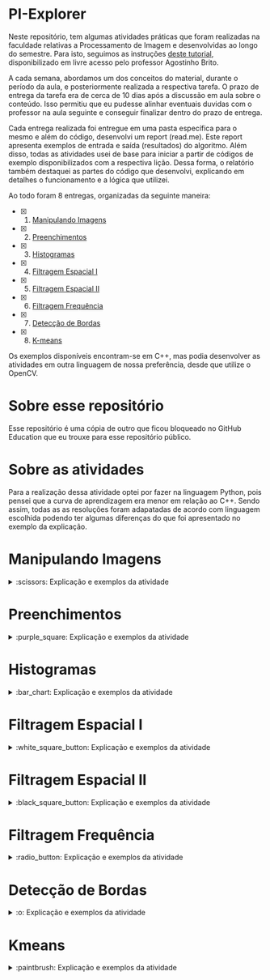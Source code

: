 # PI-Explorer

Neste repositório, tem algumas atividades práticas que foram realizadas na faculdade relativas a Processamento de Imagem e desenvolvidas ao longo do semestre. Para isto, seguimos as instruções [deste tutorial](https://agostinhobritojr.github.io/tutorial/pdi/), disponibilizado em livre acesso pelo professor Agostinho Brito.

A cada semana, abordamos um dos conceitos do material, durante o período da aula, e posteriormente realizada a respectiva tarefa. O prazo de entrega da tarefa era de cerca de 10 dias após a discussão em aula sobre o conteúdo. Isso permitiu que eu pudesse alinhar eventuais duvidas com o professor na aula seguinte e conseguir finalizar dentro do prazo de entrega.

Cada entrega realizada foi entregue em uma pasta específica para o mesmo e além do código, desenvolvi um report (read.me). Este report apresenta exemplos de entrada e saída (resultados) do algoritmo. Além disso, todas as atividades usei de base para iniciar a partir de códigos de exemplo disponibilizados com a respectiva lição. Dessa forma, o relatório também destaquei as partes do código que desenvolvi, explicando em detalhes o funcionamento e a lógica que utilizei.

Ao todo foram 8 entregas, organizadas da seguinte maneira:

- [x] 1. [Manipulando Imagens](#manipulando-imagens)
- [x] 2. [Preenchimentos](#preenchimentos)
- [x] 3. [Histogramas](#histogramas)
- [x] 4. [Filtragem Espacial I](#filtragem-espacial-i)
- [x] 5. [Filtragem Espacial II](#filtragem-espacial-ii)
- [x] 6. [Filtragem Frequência](#filtragem-frequência)
- [x] 7. [Detecção de Bordas](#detecção-de-bordas)
- [x] 8. [K-means](#kmeans)

Os exemplos disponíveis encontram-se em C++, mas podia desenvolver as atividades em outra linguagem de nossa preferência, desde que utilize o OpenCV. 

# Sobre esse repositório
Esse repositório é uma cópia de outro que ficou bloqueado no GitHub Education que eu trouxe para esse repositório público. 

# Sobre as atividades
Para a realização dessa atividade optei por fazer na linguagem Python, pois pensei que a curva de aprendizagem era menor em relação ao C++. Sendo assim, todas as as resoluções foram adapatadas de acordo com linguagem escolhida podendo ter algumas diferenças do que foi apresentado no exemplo da explicação.

Manipulando Imagens
=================

<details>
  <summary>:scissors: Explicação e exemplos da atividade</summary><br />  
  
  Nessa atividade, há três exercícios: <b>pixels</b>, <b>regions</b> e <b>changeregions</b>
  
  1. No [Exemplo Pixels](ManipulandoImagens/pixels.py) é a atividade exemplo para aprender como resolver a atividade, alguns comandos foram adaptados de acordo com a linguagem Python.

  ---
  
  2. No [Exerecício de Regiões](ManipulandoImagens/regions.py) nesse exercício utilizei uma imagem pessoal da minha gata Haru, mas a imagem era muito grande, então criei a função `reduzir_imagem` apenas para reduzir o tamanho da imagem apresentada para poder ser visualizado. Tornando assim a imagem de tamanho **300X400**.

  ```bash
  def reduzir_imagem(imagem):
    porcetagem_escala = 10
    largura = int(imagem.shape[1] * porcetagem_escala / 100)
    altura = int(imagem.shape[0] * porcetagem_escala / 100)
    dimensao_imagem = (largura, altura)
    return cv.resize(imagem, dimensao_imagem, interpolation = cv.INTER_AREA)
  ```
  
  Para deixar a imagem negativa foi usado:
  ```bash
  255 - imagem_reduzida[p1_c:p1_a,p2_c:p2_a]
  ```

  E colocado na matiz do pyhton:
  ```bash
  imagem_reduzida[p1_c:p1_a,p2_c:p2_a]
  ```

  ### Exemplos de utilização

  Para testar o programa é só editar os paramêtros. Então P1 é composto por p1i e p1j, assim como P2 é composto por p2i e p2j, sendo implementados assim: regions(p1i,p1j, p2i,p2j)

  - Exemplo 1:
  ```bash
    regions(40,301,150,250)
  ```
  Saída:
  
  ![](Resources/Examples1/1.PNG)

  - Exemplo 2:
  ```bash
    regions(60,350,50,200)
  ```  
  Saída:
  
  ![](Resources/Examples1/2.PNG)

  - Exemplo 3:
  ```bash
    regions(105,200,80,130)
  ```  
  Saída:
  
  ![](Resources/Examples1/3.PNG)

  Basta tirar o comentário e comentar o próximo utilizando #
  ```bash
  regions(40,301,150,250) //Esse roda
  # regions(60,350,50,200) //Esse não
  ```
  ---
  
  3 - No [Exerecício de Troca de Regiões](ManipulandoImagens/changeregions.py)
  
   Primeiro verifica utiliza o `.shape` que permite pegar o tamnho da imagem inserida:
  
   ```bash
    (altura, largura) = imagem.shape[:2] # Como essa função pega 3 paramêtros e só utilizo os dois priemiros coloco [:2]
   ```
   <br/>
  
   Divido o valor da largura e altura pela metade para pegar um fatia da imagem:
  
   ```bash
    (p1m, p2m) = (largura // 2, altura // 2)
   ```
  
   Uso o `.copy()` para fazer uma cópia da imagem original
  
   ```bash
    imagem_1 = imagem.copy()
    imagem_2 = imagem.copy()
   ```
   ### Etapas de monstagem da imagem

   Posiciono dentro da imagem real a imagem cortada deixando na posição que deve ficar:

   ```bash
    imagem_1[:p1m,:p2m] = imagem[p1m:,p1m:]
   ```

   A `imagem_1` a saída mostra o primeiro quadrado da imagem cortada.

   ```bash
    cv.imshow("Trocar de Posicao a Imagem", imagem_1)
   ```
   Saída:
  
   ![](Resources/Examples1/4.PNG)

   Depois faz uma cópia dessa imagem e posiciona o próximo quadrado cortado ao lado, formando a parte de cima da imagem.

   ```bash
    imagem_top = imagem_1.copy()
    imagem_top[:p2m,p1m:] = imagem[p2m:,:p1m]
   ``` 
  A `imagem_top` formou a parte de cima com os dois recortes na posição certa.
  Com esse comando abaixo pode-se ver a imagem de saida:

  ```bash
    cv.imshow("Trocar de Posicao a Imagem", imagem_top)
  ```
  Saída:
  
  ![](Resources/Examples1/akali_cortada_top.PNG)

  Para a próxima etapa fiz uma cópia da imagem pronta da parte de cima e uni com a imagem recortada do lado esquerdo montando uma imagem com 3 quadrados nas suas respectivas posições.

  ```bash
    imagem_tres_quadros = imagem_top.copy()
    imagem_tres_quadros[p2m:,:p1m] = imagem[:p2m,p1m:]
  ```
  
  Se colocar para imprimir o `imagem_tres_quadros` monta a imagem dos 3 quadrados em suas devidas posições.
 
  ```bash
    cv.imshow("Trocar de Posicao a Imagem", imagem_tres_quadros)
  ```
  Saída:
  
  ![](Resources/Examples1/akali_cortada_tres_parte.PNG)

  Para finalizar e apresentar a imagem correta copiei a imagem com os 3 quadrados e adicionei o último quadrado na imagem.

  ### Exemplo de utilização

  - Exemplo:
  Para apresentar a imagem correta toda recortada e seus quadrados nas respoectrivas posições utiliza-se esse comando.
 
  ```bash
    cv.imshow("Trocar de Posicao a Imagem", imagem_complete)
  ```
  Saída:
  
  ![](Resources/Examples1/akali_cortada_completa.PNG)
</details>

Preenchimentos
=================

<details>
  <summary>:purple_square: Explicação e exemplos da atividade</summary><br />  
  
  Nessa atividade, há três exercícios: <b>labeling</b>, <b>labeling_ex1</b> e <b>labeling_ex2</b>
  
  1. No [Exemplo de Preenchimento](Preenchimentos/labeling.py) é a atividade exemplo para aprender como resolver a atividade, alguns comandos foram adaptados de acordo com a linguagem Python.

   Para converter as cores da imagem utilizei o `cvtColor` e para definir os tons de cinza adicionei a propriedade de cor `cv.COLOR_BGR2GRAY`:

   ```bash
    imagem = cv.cvtColor(imagem, cv.COLOR_BGR2GRAY)
   ```

   Usei o `.shape` para pegar o tamanho da imagem em largura e altura:

   ```bash
     (width, height) = imagem.shape[:2]
   ```
  
   Criei um contador de número de objetos e iniciei zerado:
  
   ```bash
     nobjetos = 0
   ```
    
   Para usar o `floodFill` necessita criar uma máscara da imagem, que é definida nessa linha:
  
   ```bash
     mascara = np.zeros((height + 2, width + 2), np.uint8)
   ```
  
   Para poder identificar quantos pixels são claros (pixel de cor 255) criei uma recursividade que utiliza o tamanho da imagem para identificar a quantidade de pixels e toda vez que encontrar um pixel da cor 255 adiciona no contador que encontrou um objeto novo e no `floodFill` vai rotulando os objetos da imagem:

  ```bash
    for i in range(0, height):
      for j in range(0, width):
        if imagem[i,j] == 255:
          #achou um objeto
          nobjetos = nobjetos + 1

          # preenche o objeto com o contador
          cv.floodFill(imagem, mascara, (j,i), nobjetos)
   ```

   Utilizei o `equalizeHist` na imagem para melhorar a identificação da rotulação:
  
   ```bash
     realce = cv.equalizeHist(imagem)
   ```
   Se executar o comando abaixo pode-se ver a imagem normal em tons de cinza e a imagem com realce para identificar a rotulação:
  
   ```bash
     cv.imshow('Imagem', imagem)
     cv.imshow('Realce', realce)
   ```

   Saída:
    
   ![](Resources/Examples2/atividade%201%20%20-%202.PNG)
  
   Ao finalizar grava a imagem nova rotulada:
  
   ```bash
     cv.imwrite("labeling.png", imagem)
   ```  
  
   Saída:

   ![](labeling.png)
  
  ---
  
   2. No [Atividade de Preenchimento 1](Preenchimentos/labeling_ex1.py) é para limitar se uma imagem tem mais de 255 objetos, pois torna o processo de rotulação mais lento.

   Para resolver esse problema utilizei o contador de objetos e limitei em um if se o número for menor ou igual a 255 aceita fazer a rotulação se não adiciona `True` na flag `erro`:
   
   ```bash
     for i in range(0, height):
      for j in range(0, width):
        if imagem[i,j] == 255:
          #achou um objeto
          nobjetos = nobjetos + 1

          if nobjetos <= 255:
            # preenche o objeto com o contador
            cv.floodFill(imagem, mascara, (j,i), nobjetos)
          else:  
            erro = True
   ```
   
   Então se a imagem tiver mais que 255 objetos aparece um erro no console, se não aparece a nova imagem rotulada:

   ```bash
     if erro is not True:
       print('width: ', width)
       print('height: ', height)

       # Numero de objetos está errado. Conta pixels 255 e não as bolhas em si
       print('Total de bolhas: ', nobjetos)

       realce = cv.equalizeHist(imagem)
       cv.imshow('Imagem', imagem)
       cv.imshow('Realce', realce)
                            
       #Salva imagem                     
       cv.imwrite("doble_labeling.png", imagem)
     else:
       print('Imagem possui mais de 255 objetos, dificulta a rotulacao. Por favor selecione outra imagem com menos objetos.')
   ```
   Se o número de objetos é MAIOR que 255.

   Saída:

   ![](Resources/Examples2/atividade%201.PNG)
                            
   Se o número de objetos é MENOR que 255, salva imagem como `doble_labeling.png`.                            
   Saída:

   ![](doble_labeling.png)       
                            
   ---
   
   3. No [Atividade de Preenchimento 2](Preenchimentos/labeling_ex2.py) é aprimorar o algoritmo de contagem apresentado para:
      3.1. Identificar regiões com ou sem buracos internos que existam na cena;
      3.2. Assumir que objetos com mais de um buraco podem existir;
      3.3. Inclua suporte no algoritmo para não contar bolhas que tocam as bordas da imagem;
      3.4. Não se pode presumir, a priori, que elas tenham buracos ou não.

   Para o item 3.1 peguei o inverso da cor:
   
   ```bash
     #inverso da cor
     imagem = 255 - imagem
   ```
   Saída:
                            
   ![](Resources/Examples2/Imagem%20com%20cor%20invertida.PNG)   
   
   Defini que tudo que fosse fundo mudasse para preto, deixando apenas os buracos brancos de dentro das bolhas:
   
   ```bash
     for i in range(0, height):
        for j in range(0, width):
          if any(imagem[i,j] == [255,255,255]):
            #achou um objeto
            nobjetos = nobjetos + 1

            # preenche o objeto com o contador
            cv.floodFill(imagem, mascara, (0,0), nobjetos)
   ```
   Saída:
    
   ![](Resources/Examples2/atividade%202.PNG)  
   
</details>

Histogramas
=================
  
<details>
  <summary>:bar_chart: Explicação e exemplos da atividade</summary><br/>
  
  Nessa atividade, há três exercícios: <b>histogram</b>, <b>equalize</b> e <b>motiondetector</b><br/>
  
  1. No [Histograma](Histogramas/histogram.py) é uma atividade exemplo para capturar uma imagem colorida pela camera e convertendo identificando o RGB e fazer um histograma de cada cor.
  
  
  O `nbins` é o tamanho do vetor do histograma no caso defini como 128 para ter uma visualização melhor do histograma. O `histRange` colocasse o valor máximo e mínimo de faixa de cor que vai usar, no caso vai de 0 (zero) até 255.
  
  ```bash
    nbins = 128
    histRange = [0, 255]
  ```
  
  Abre uma conexão com a câmera da posição 0 e verifica se está vindo imagem, caso não venha aparece um retorno no console e sai do programa.

  ```bash
    cap = cv2.VideoCapture(0)

    if not cap.isOpened():
      print("camera indisponiveis")
      return
  ```
  Definir o tamanho da imagem capturada pela câmera com as propridades do OpenCV: `cv2.CAP_PROP_FRAME_WIDTH` e `cv2.CAP_PROP_FRAME_HEIGHT`, no caso largura é 640 e a altura 480
  
  ```bash
    cap.set(cv2.CAP_PROP_FRAME_WIDTH, 640)
    cap.set(cv2.CAP_PROP_FRAME_HEIGHT, 480)
    width = cap.get(cv2.CAP_PROP_FRAME_WIDTH)
    height = cap.get(cv2.CAP_PROP_FRAME_HEIGHT)
  ```
  Abaixo como se defini o tamanho dos histogramas para cada cnal de cor, como se usa o `np.zero` defini-se a tipagem dos dados para pegar 8bits.
  
  ```bash
    histImgR = np.zeros((histh, histw, 3), dtype="uint8")
    histImgG = np.zeros((histh, histw, 3), dtype="uint8")
    histImgB = np.zeros((histh, histw, 3), dtype="uint8")
  ```
  
  Enquanto tiver captando imagem a cada frame lido `ret, frame = cap.read()` é separado em planos para serem analisados e gerado um histograma de cor daquela imagem captada, para isso se utiliza o `.split` para melhor separação das cores detectadas na captura. E passado os valores calculados de cada cor RGB para o `.calcHist` do OpenCV para gerar um histograma ainda não normalizado.
  
  ```bash
    while(True):
    ret, frame = cap.read()

    planes = cv2.split(frame)

    histR = cv2.calcHist(planes[0], [1], None, [nbins], histRange)
    histG = cv2.calcHist(planes[1], [1], None, [nbins], histRange)
    histB = cv2.calcHist(planes[2], [1], None, [nbins], histRange)
  ```
  
  A cada histograma é normalizado uma faixa de valores de zero até a quantidade máxima de linhas das imagens analisadas para pegar os pontos do menor ao maior daquela faixa de cor. Assim poder desenhar no histograma esses dados encontrados.
  
  ```bash
    cv2.normalize(histR, histR, 0, histImgR.shape[1], cv2.NORM_MINMAX, -1)
    cv2.normalize(histG, histG, 0, histImgG.shape[1], cv2.NORM_MINMAX, -1)
    cv2.normalize(histB, histB, 0, histImgB.shape[1], cv2.NORM_MINMAX, -1)
  ```
  
  Depois de normalizado para desenhar o histograma usamos uma função do OpenCV `.line` que desenha as linhas do histograma, faz uma cópia dessa informação dentro da imagem com o `.copy`, como não consegui colcoar dentro da imagem usei o `.rectangle` para desenhar um retangulo com a informação do histograma em três janelas diferentes.
  
  ```bash
    histImgR = np.zeros((histh, histw, 3), dtype="uint8")
    histImgG = np.zeros((histh, histw, 3), dtype="uint8")
    histImgB = np.zeros((histh, histw, 3), dtype="uint8")

    for i in range(nbins):
      cv2.line(histImgR, (i, histh),
               (i, histh - round(histR[i][0])), [0, 0, 255], 1, 8, 0)
      cv2.line(histImgG, (i, histh),
               (i,  histh - round(histG[i][0])), [0, 255, 0], 1, 8, 0)
      cv2.line(histImgB, (i, histh),
               (i,  histh - round(histB[i][0])), [255, 0, 0], 1, 8, 0)

    imgR = histImgR.copy()
    imgG = histImgG.copy()
    imgB = histImgB.copy()

    cv2.rectangle(imgR, (0, 0), (nbins, histh),  [0, 0, 255])
    cv2.rectangle(imgG, (0, histh), (nbins, histh),  [0, 255, 0])
    cv2.rectangle(imgB, (0, 2*histh), (nbins, histh),  [255, 0, 0])

    cv2.imshow('Hist. Verm.', imgR)
    cv2.imshow('Hist. Verde', imgG)
    cv2.imshow('Hist. Azul', imgB)
    cv2.imshow('Imagem', frame)
  ```
  Abaixo o retorno de como ficou a imagem capturada pela câmera e seus histogramas.
  
  Saída:
    
   ![](Resources/histogram_examples/exemplo%201.PNG)
  
    
   ![](Resources/histogram_examples/exemplo%202.PNG)

  ---
  
  2. No [Equalizador](Histogramas/equalize.py) se converte para tons de cinza a imagem e demonstra a imagem obtida pela camera e a imagem equalizada com os seus devidos equalizadores.
  
  Para essa atividade a parte inicial foi utilizado a anterior. Então, defnição do tamanho de vetor, range utilizado, captura de imgem, tamanho da imagem capturada, looping enquanto o programa roda permanece o mesmo.

  O que muda como é analisada as imagens capturadas. O frame analisado transformei para escala de cinza `cv2.COLOR_BGR2GRAY`.

  ```bash
    _, frame = cap.read()
    frame = cv2.cvtColor(frame, cv2.COLOR_BGR2GRAY)
  ```
  
   Com imagem capturada gerei uma equalização dela atrovés do `.equalizeHist` do próprio OpenCV, depois gerei histograma `imgFrame` para imagem normal `frame` e um histograma para imagem equalizada `img` e presentei a imagem tmbém equalizada `equalizedFrame`.
  
  ```bash
    equalizedFrame = cv2.equalizeHist(frame)

    equalizedHist = cv2.calcHist(equalizedFrame, [0], None, [nbins], histRange)
    frameHist = cv2.calcHist(frame, [0], None, [nbins], histRange)

    histImg = np.zeros((histh, histw), dtype="uint8")
    histFrame = np.zeros((histh, histw), dtype="uint8")

    cv2.normalize(equalizedHist, equalizedHist, 0,
                  histImg.shape[1], cv2.NORM_MINMAX, -1)
    cv2.normalize(frameHist, frameHist, 0,
                  histFrame.shape[1], cv2.NORM_MINMAX, -1)

    for i in range(nbins):
      cv2.line(histImg, (i, histh),
               (i, histh - round(equalizedHist[i][0])), [255], 1, 8, 0)
      cv2.line(histFrame, (i, histh),
               (i, histh - round(frameHist[i][0])), [255], 1, 8, 0)

    img = histImg.copy()
    imgFrame = histFrame.copy()

    cv2.rectangle(img, (0, 0), (nbins, histh), [0])
    cv2.rectangle(imgFrame, (0, 0), (nbins, histh), [0])

    cv2.imshow('equalizedHist', img)
    cv2.imshow('equalized', equalizedFrame)

    cv2.imshow('frameHist', imgFrame)
    cv2.imshow('frame', frame)
  ```
  Ao final apresentei a esquerda a imagem normal capturada e a direita imagem após a equalização com os seus devidos histogramas no retangulo a direita acima de cada uma delas.
  
  Saída:
    
   ![](Resources/histogram_examples/equalized_example.PNG)
  
  ---
  
  3. No [Detector de Movimento](Histogramas/motiondetector.py) continua calculando o histograma da imagem, no caso deixei a imagem em tons de cinza, e comparando com o último histograma calculado  Quando o calculo tem diferença entre um limiar pré-estabelecido, ative um alarme, no caso é uma frase no console `ALERTA: MOVIMENTO DETECTADO!`.
  
  As declarções iniciais são iguais as outras atividades e a imagem capturada converto para tons de cinza:
 
  ```bash
    nbins = 128
    histRange = [0, 255]

    cap = cv2.VideoCapture(0)

    if not cap.isOpened():
      print("Could not open video device")
      return

    cap.set(cv2.CAP_PROP_FRAME_WIDTH, 640)
    cap.set(cv2.CAP_PROP_FRAME_HEIGHT, 480)
    width = cap.get(cv2.CAP_PROP_FRAME_WIDTH)
    height = cap.get(cv2.CAP_PROP_FRAME_HEIGHT)

    print(f"largura = {width}")
    print(f"altura = {height}")

    histw = nbins
    histh = nbins // 2

    old_frame = cv2.cvtColor(cap.read()[1], cv2.COLOR_BGR2GRAY)
  ```
  O limite definido foi de 1000. E a partir da primeira interação entra no looping. Calcula o histograma do frame atual(`current_frameHist`) e do antigo (`old_frameHist`).
Para comparar os histogramas foi usado uma função própria do OpenCV o `.compareHist` usando o calculo de Kullback-Leibler `cv2.HISTCMP_KL_DIV` que fica registrado na variável `result`.
  
  ```bash
  max_difference = 1000
  old_result = None

  first_iteration = True

  while(True):
    current_frame = cv2.cvtColor(cap.read()[1], cv2.COLOR_BGR2GRAY)

    current_frameHist = cv2.calcHist(current_frame, [0], None, [nbins], histRange)
    old_frameHist = cv2.calcHist(old_frame, [0], None, [nbins], histRange)

    result = cv2.compareHist(current_frameHist, old_frameHist, cv2.HISTCMP_KL_DIV)
  ```
  
  Enquanto o `old_result` não existir mantem o mesmo valor que tiver em `result`. Para calcular a diferença (`difference`) usa a função do python `abs` para nunca ter valores negativos e voltar tipo número. Se a diferença for maior que o limite definido aparecer um alerta no console de movimento detectado e apresenta o vídeo da captura da câmera.
 
  ```bash
    if not old_result:
      old_result = result

    difference = abs(result - old_result)

    if difference > max_difference:
      print(f"movement detected: {result} - difference: {difference} - max_difference: {max_difference}")
      print(f"ALERTA: MOVIMENTO DETECTADO!")

    cv2.imshow('frame', current_frame)

    if cv2.waitKey(1) & 0xFF == ord('q'):
      break

    old_frame = current_frame
    old_result = result
  ```
  
  Quando o objeto se mexe, no console apresenta que deu diferença e aparece o alerta de movimento.
  
  Saída:
    
   ![](Resources/histogram_examples/Exemplo_movimento.gif)
  
  
   ![](Resources/histogram_examples/motiondetector.PNG)
  
   [Video MP4 do programa rodando](Resources/histogram_examples/Exemplo_movimento.mp4)
  
</details>

Filtragem Espacial I
=================
  
<details>
<summary> :white_square_button: Explicação e exemplos da atividade</summary>
  
  1. No [Filtragem Espacial I](FiltragemEspacial1/filtragemespacial.py) adiciona filtros sobre a imagem capturada, sendo eles: *media, gauss, horizontl, vertical, laplacian*.
  Esses filtros já vem definidos em variáveis de mesmo.
  
  ```bash
    def main():
      media = [0.1111, 0.1111, 0.1111, 0.1111, 0.1111, 0.1111, 0.1111, 0.1111, 0.1111]
      gauss = [0.0625, 0.125,  0.0625, 0.125, 0.25, 0.125,  0.0625, 0.125,  0.0625]
      horizontal = [-1, 0, 1, -2, 0, 2, -1, 0, 1]
      vertical = [-1, -2, -1, 0, 0, 0, 1, 2, 1]
      laplacian = [0, -1, 0, -1, 4, -1, 0, -1, 0]
      boost = [0, -1, 0, -1, 5.2, -1, 0, -1, 0]
      frameFiltered = np.zeros((3, 3))
      result = np.zeros((3, 3))
  ```
  
  Após definição desses filtros, abre a conexão com a câmera, testa se funcionou, defini o tamanho da captura. Uma máscara é criada com os parâmetros definidos para o array de `media` com formato 3 por 3. Definimos o `absolute` como `True` para ser usado em um dos filtros. Se a captura está funcionando entra no looping.
  
   ```bash
    cap = cv2.VideoCapture(0)

    if not cap.isOpened():
      print("Could not open video device")
      return

    cap.set(cv2.CAP_PROP_FRAME_WIDTH, 640)
    cap.set(cv2.CAP_PROP_FRAME_HEIGHT, 480)

    mask = np.reshape(media, (3, 3))

    absolute = True

    while(True):
 ```

Dentro do while pega o frame da captura e transforma para tons de cinza. Mostra uma tela da imagem capturada original, usa a mesma captura que está `framegray` uso o `.flip` para inverter a imagem, transformamos para 32 bits em float com `.float32` do Python na variável `frame32f`. Na variável `frameFiltered` utilizei um método do OpenCV chamado `.filter2D` que faz com que a imagem que está sendo usada passe para kernel e crie um filtro linear sobre ela, interpolando valores de pixels discrepantes de acordo com o modo de borda especificado.
  
 ```bash
    while(True):
      ret, frame = cap.read()

      framegray = cv2.cvtColor(frame, cv2.COLOR_BGR2GRAY)

      cv2.imshow("original", framegray)

      framegray = cv2.flip(framegray, 1)

      frame32f = np.float32(framegray)
      frameFiltered = cv2.filter2D(frame32f, cv2.CV_32F, mask, anchor=(1, 1), delta=0)
  ```
  Se o `absolute` for verdadeiro converto o valor do `frameFiltered` com o `.abs` do np para converter os valores em positivos. O `result` recebe os valores de `frameFiltered` limitados a 8bits com o `.unit8` que vai até 255 máximo. E apresento o retorno de result.
  
  ```bash
      if absolute:
        frameFiltered = np.abs(frameFiltered)

      result = np.uint8(frameFiltered)

      cv2.imshow("filtroespacial", result)

  ```
  Na tela de nome `filtroespacial` conforme a tecla que aperta apresenta um filtro sobre a imagem capturada: * a = absolute, m = mask, g = gauss, h = horizontal, v = vertical, l = laplacian e b = boost *.
  
  ```bash
      key = cv2.waitKey(10)

      if key != -1:
        key = chr(key)

      if key == '\x1b':
        break

      if key == 'a':
        absolute = not absolute
      elif key == 'm':
        mask = np.reshape(media, (3, 3))
        print(mask)
      elif key == 'g':
        mask = np.reshape(gauss, (3, 3))
        print(mask)
      elif key == 'h':
        mask = np.reshape(horizontal, (3, 3))
        print(mask)
      elif key == 'v':
        mask = np.reshape(vertical, (3, 3))
        print(mask)
      elif key == 'l':
        mask = np.reshape(laplacian, (3, 3))
        print(mask)
      elif key == 'b':
        mask = np.reshape(boost, (3, 3))
        print(mask)

      if cv2.waitKey(1) & 0xFF == ord('q'):
        break 

    cv2.waitKey()
  ```
  
  Retorno da imagem **gauss**.
  
  Saída:
    
   ![](Resources/filtragem_espacial_i_examples/1.PNG)
  
  Retorno do Filtro **absolute**.
  
  Saída:
  
   ![](Resources/filtragem_espacial_i_examples/a.PNG)
  
  Retorno do Filtro **boost**.
  Saída:
  
   ![](Resources/filtragem_espacial_i_examples/b.PNG)
  
  Retorno do Filtro horizontal.
  
  Saída:
  
   ![](Resources/filtragem_espacial_i_examples/h.PNG)
  
  Retorno do Filtro **laplacian**.
  
  Saída:
  
   ![](Resources/filtragem_espacial_i_examples/l.PNG)
  
  Retorno do Filtro **mask**.
  
  Saída:
  
   ![](Resources/filtragem_espacial_i_examples/m.PNG)
  
  Retorno do Filtro **vertical**.
  
  Saída:
  
   ![](Resources/filtragem_espacial_i_examples/v.PNG)
 
  
  ---
  
  2. No [Laplaciano do gaussiano](FiltragemEspacial1/laplgauss.py) tem que se adicionar mais um efeito misturando dois dos calculos em um mesmo filtro, sendo os calculos:  *laplaciano do gaussian de imagem capturada*.
  
  Foi realizado uma concatenação dos dois calculos, fazendo o laplaciano sobre gauss, usando o `.concatenate` do próprio np. O usuário que clicar: *t = laplaciano do gaussian*. 
  
  ```bash
    elif key == 't':
      mask = np.float32(np.concatenate((np.reshape(gauss, (3, 3)), np.reshape(laplacian, (3, 3)))))
      print(mask)
  ```
  
  Foi usado outro objeto par visualizar melhor o novo filtro combinado.

  Saída:
    
  ![](Resources/filtragem_espacial_i_examples/t.PNG)
  
  Se compararmos os filtros separados:
  
   Retorno da imagem **gauss**.
  
  Saída:
    
  ![](Resources/filtragem_espacial_i_examples/1.PNG)

  Retorno do Filtro **laplacian**.
  
  Saída:
  
  ![](Resources/filtragem_espacial_i_examples/l.PNG)
  

O novo filtro ele pega bordas da imagem e o lapaciano trata pontos dessas bordas para melhor visualização. Pondendo visualizar os constornos dos objetos dentro da imagem.

   Saída:
    
   ![](Resources/filtragem_espacial_i_examples/t.PNG)
  
</details>
  
Filtragem Espacial II
=================
  
<details>
<summary>:black_square_button: Explicação e exemplos da atividade</summary>

Nessa atividade, há três exercícios: <b>addweighted</b>, <b>tiltshift</b> e <b>tiltshiftvideo</b><br/>
  
  1. No [Add Weighted](FiltragemEspacial2/addweighted.py) é uma atividade exemplo de Addweighted que é um combinação linear de duas imagens f0(x,y) e f1(x,y) (plano do foco da imagem). O programa abaixo fará o calculo da combinação linear fornecendo duas saídas. Para o controle de Alpha que é o blend usa-se o `addWeighted` do próprio OpenCV para fazer o cálculo linear que dá o efeito de sobreposição com desfoque e para o Scanline no controle de line define-se o tamanho limiteda imagem sobreposta até que posição dá para aumentar e diminuir.
  
```bash
  image1 = cv2.imread("Resources/blend1.jpg")
  image2 = cv2.imread("Resources/blend2.jpg")
  imageTop = image2.copy()

  if type(image1).__module__ != "numpy":
      print("Arquivo não encontrado")

  if type(image2).__module__ != "numpy":
      print("Arquivo não encontrado")

  alfa = 0.0
  alfa_slider = 0
  alfa_slider_max = 100
  top_slider = 0
  top_slider_max = 100
  TrackbarName = ''


  def on_trackbar_blend(param):
      global alfa_slider
      global alfa

      alfa_slider = param
      alfa = alfa_slider/alfa_slider_max
      blended = cv2.addWeighted(image1, 1-alfa, imageTop, alfa, 0.0)
      cv2.imshow("addweighted", blended)


  def on_trackbar_line(top_slider):
      global imageTop

      imageTop = image1.copy()
      limit = top_slider*255//100
      if limit > 0:
          imageTop[:limit] = image2[:limit]
          cv2.imshow("addweighted", imageTop)

      on_trackbar_blend(alfa_slider)


  def main():
      cv2.namedWindow("addweighted", 1)

      TrackbarName = "Alpha x {0}".format(alfa_slider_max)
      cv2.createTrackbar(TrackbarName, "addweighted", alfa_slider,
                         alfa_slider_max, lambda x: on_trackbar_blend(x))
      on_trackbar_blend(alfa_slider)

      TrackbarName = "Scanline x {0}".format(top_slider_max)
      cv2.createTrackbar(TrackbarName, "addweighted", top_slider,
                         top_slider_max, lambda x: on_trackbar_line(x))
      on_trackbar_line(top_slider)

      cv2.waitKey()
```
    O resultado da combinação vai gerar uma janela com duas barras de controle `on_trackbar_blend` e `on_trackbar_line`, sendo uma para regular o valor alpha que altera o distânciamento do foco da imagem da sua projeção e o outro controle é a região a ser copiada da entrada da composição com o objetivo de não alterar a região central para que o efeito til-shift funcione posteriormente. Esse resultado pode ser visualizado pelas imagens abaixo.
  
   Saída:

  <table align="center">
    <tr>
      <td align="center"><img src="Resources/filtragel_espacial_ii_examples/addweighted.PNG"></td>
      <td align="center"><img src="Resources/filtragel_espacial_ii_examples/addweighted1.PNG"></td>      
      <td align="center"><img src="Resources/filtragel_espacial_ii_examples/addweighted2.PNG"></td>
      <td align="center"><img src="Resources/filtragel_espacial_ii_examples/addweighted3.PNG"></td>
    </tr>
  </table>
  
  Pode-se observar a cópia da imagem mantendo a região central e uma imagem sobreposta com uma função filtrada com as bordas borradas por um filtro da média.
  
  2. No [Tiltshift](FiltragemEspacial2/tiltshift.py) é uma atividade exemplo da simulação da técnica fotográfica tilt-shift, que usa deslocamento e rotações para o efeito de desfoque seletivo da região. No caso podendo controlar a região de desfoque pelo `Gauss` definir a área do a ser defocada pelos controles superior `top` e inferior `bottom` como também podendo suavizar o limite da área borrada com o controle de `Decay`.
    
    A diferença dessa resolução para a anterior que para o desfoque utiliza-se a `GaussianBlur` do openCV, que utiliza a fórmula de Gauss pegando o tamanho da imagem e as direções de desvio definidas para aumentar ou diminuir o ruido da image. Já a suavização de bordas é usado o valor de `decay_bar_slider` como divisor nos tamnhos passados par o calculo de Alpha.
  
    ```bash

      def tiltshift():
        global image
        global top_limit
        global bottom_limit

        top_limit = top_bar_slider*255//100
        image[top_limit:] = original_image[top_limit:]

        if top_limit > 0:
            image[:top_limit] = cv2.GaussianBlur(
                original_image[:top_limit], (gauss_bar_slider, gauss_bar_slider), 0)

        bottom_limit = 255 - (bottom_bar_slider*255//100) + 1

        if bottom_limit == 256:
            bottom_limit = bottom_limit - 1

        if bottom_limit > 0:
            image[bottom_limit:] = cv2.GaussianBlur(
                original_image[bottom_limit:], (gauss_bar_slider, gauss_bar_slider), 0)

        x = np.arange(image.shape[0], dtype=np.float32)

        alpha_x = (np.tanh((x - top_limit) / decay_bar_slider) -
                   np.tanh((x - bottom_limit) / decay_bar_slider)) / 2

        mask = np.repeat(alpha_x, image.shape[1]).reshape(image.shape[:2])

        blur = cv2.GaussianBlur(
            image, (gauss_bar_slider * 2 + 1, gauss_bar_slider * 2 + 1), 0)

        mask = cv2.cvtColor(mask, cv2.COLOR_GRAY2BGR)

        image[:top_limit] = original_image[:top_limit]
        image[bottom_limit:] = original_image[bottom_limit:]

        result = cv2.convertScaleAbs(image * mask + blur * (1 - mask))

        cv2.imshow("main", result)


    def on_top_bar_slide(value):
        global top_bar_slider

        top_bar_slider = value
        tiltshift()


    def on_bottom_bar_slide(value):
        global bottom_bar_slider

        bottom_bar_slider = value
        tiltshift()


    def on_gauss_bar_slider(value):
        global gauss_bar_slider

        if value % 2 == 0:
            value = value + 1

        if value == 0:
            value = 1

        gauss_bar_slider = value
        tiltshift()


    def on_decay_bar_slider(value):
        global decay_bar_slider

        if value % 2 == 0:
            value = value + 1

        decay_bar_slider = value
        tiltshift()


    def main():
        cv2.namedWindow("main", 1)

        cv2.createTrackbar("Top x {0}".format(top_bar_slider_max), "main", top_bar_slider,
                           top_bar_slider_max, on_top_bar_slide)
        cv2.createTrackbar("Bottom x {0}".format(bottom_bar_slider_max), "main", bottom_bar_slider,
                           bottom_bar_slider_max, on_bottom_bar_slide)
        cv2.createTrackbar("Gauss x {0}".format(gauss_bar_slider_max), "main", gauss_bar_slider,
                           gauss_bar_slider_max, on_gauss_bar_slider)
        cv2.createTrackbar("Decay x {0}".format(decay_bar_slider_max), "main", decay_bar_slider,
                           decay_bar_slider_max, on_decay_bar_slider)

        cv2.waitKey()


    if __name__ == '__main__':
        main()
    ```
  
  Após relizado altura que está em foco e regular a intensidade do decaimento da região borrada, apresenta o seguinte resultado:
   Saída: 
    
   <table align="center">
    <tr>
      <td align="center"><img src="Resources/filtragel_espacial_ii_examples/tiltshift.PNG"></td>
      <td align="center"><img src="Resources/filtragel_espacial_ii_examples/tiltshift1.PNG"></td>      
      <td align="center"><img src="Resources/filtragel_espacial_ii_examples/tiltshift2.PNG"></td>
      <td align="center"><img src="Resources/filtragel_espacial_ii_examples/tiltshift3.PNG"></td>
      <td align="center"><img src="Resources/filtragel_espacial_ii_examples/tiltshift4.PNG"></td>
    </tr>
  </table>
  
  3. No [Tiltshift Video](FiltragemEspacial2/tiltshiftvideo.py) é uma atividade exemplo do uso da filtragem de modo bidirecional a partir do dominio da frequência na transformada discreta de Fourier (DFT) aplicado em um vídeo. 

    Para a resolução dessa atividade utiliza quase o mesmo código que o na atividade anterior, mudndo apenas entrada para receber o vídeo e aplicado o efeito no frame capturado do vídeo:
  
  ```bash
     speed = 4
      skip_frame = 0

      while True:
          ret, frame = cap.read()

          if skip_frame == 0:
              result = tiltshift(frame)
              cv2.imshow("main", result)

              skip_frame = (skip_frame + 1) % speed
          else:
              skip_frame = (skip_frame + 1) % speed
  ```

   É gerada uma imagem borrada devido a filtragem das altas frequências numa sequência de vídeo, podendo ser controlada da mesma forma qua a atividade anterior.
  
   Saída:
    
   ![](Resources/filtragel_espacial_ii_examples/tiltshiftvideo.gif)
  
   [Video MP4 do programa rodando](Resources/filtragel_espacial_ii_examples/tiltshiftvideo.mp4)
</details>

Filtragem Frequência
=================
  
<details>
<summary>:radio_button: Explicação e exemplos da atividade</summary>
  
Nessa atividade tem o exercício: <b>dft</b><br/>.
  
  1. No [DFT](FiltragemFrequencia/dft2.py) é ums atividade que utilizando uma imagem em tons de cinza, precisa-se manipular a imagem mal iluminada e ajustar os filtros denominados homórficos para corrigir a iluminação.
  
  O `getOptimalDFTSize` é uma função do OpenCV, que através do tamanho passado identifica qual é o melhor valor de base par ser calculado o DFT, sendo multiplos de 2, 3 e 5. Guardando em variáveis `dft_M` e `dft_N` o tamanho ideal de linhs e colunas.

  ```bash
  def main():
      global dft_M
      global dft_N

      cv2.namedWindow("original", 1)
      cv2.namedWindow("homomorphic", 1)

      dft_M = cv2.getOptimalDFTSize(image.shape[0])
      dft_N = cv2.getOptimalDFTSize(image.shape[1])

      cv2.createTrackbar("Gamma Low", "homomorphic", gamma_low_slider,
                         gamma_low_slider_max, on_gamma_low_slider)
      cv2.createTrackbar("Gamma High", "homomorphic", gamma_high_slider,
                         gamma_high_slider_max, on_gamma_high_slider)
      cv2.createTrackbar("d_zero", "homomorphic", d0_slider,
                         d0_slider_max, on_d0_slider)
      cv2.createTrackbar("c", "homomorphic", c_slider,
                         c_slider_max, on_c_slider)

      homomorphic()

      cv2.waitKey()
  ```
  O `copyMakeBorder` é uma função do OpenCV que defini as bordas da imagem como zeros par ser usado no cálculo do DFT. Contruindo uma matriz de zeros em `zeros`. Calculando a função de tranferência em `complex_image` e gerando uma matriz temporária `tmp` calcula o filtro passa-baixas ideal e á merge na matriz de filtros com a matriz de complexa. Faz o cálculo de DFT com a própria função do OpenCV (`dft`) realiza a troca de quadrantes com `move_dft`. Aplica o filtro de frequenci do OpenCV `mulSpectrums`. Clcula o defete inverso `idft` dos quadrantes trocados. Gerando assim a nova imagem normalizada.

  ```bash
    def homomorphic():
      gl = gamma_low_slider // 100
      gh = gamma_high_slider // 100
      d0 = 25 * d0_slider // 100
      c = c_slider // 100

      cv2.imshow("original", image_gray)

      padded = cv2.copyMakeBorder(image_gray, 0,  dft_M - image.shape[0], 0, dft_N - image.shape[1], cv2.BORDER_CONSTANT)

      zeros = np.float32(np.zeros(padded.shape))

      real_input = np.float32(padded.copy())

      planos = [real_input, zeros]

      complex_image = cv2.merge(planos)

      tmp = np.float32(np.zeros((dft_M, dft_N)))

      complex_image = cv2.dft(complex_image)

      complex_image = move_dft(complex_image)

      for x in range(tmp.shape[0]):
          for y in range(tmp.shape[1]):
              d2 = (x-dft_M//2)*(x-dft_M//2)+(y-dft_N//2)*(y-dft_N//2)

              tmp[x, y] = (gamma_high_slider-gamma_low_slider) * \
                  (1 - math.exp(-(c*d2/(d0*d0)))) + gamma_low_slider

      comps = [tmp, tmp]
      my_filter = cv2.merge(comps)
      complex_image = np.float32(complex_image)
      complex_image = cv2.mulSpectrums(complex_image, my_filter, 0)

      complex_image = move_dft(complex_image)

      complex_image = cv2.idft(complex_image)

      planos = cv2.split(complex_image)

      cv2.normalize(planos[0], planos[0], 0, 1, cv2.NORM_MINMAX)
      cv2.imshow("filtrada", planos[0])

  def move_dft(image):
      cx = image.shape[0] // 2
      cy = image.shape[1] // 2

      A = image[:cx, :cy]
      B = image[:cx, cy:]
      C = image[cx:, :cy]
      D = image[cx:, cy:]

      tmp = A.copy()
      A = D.copy()
      D = tmp.copy()

      tmp = C.copy()
      C = B.copy()
      B = tmp.copy()

      image[:cx, :cy] = A
      image[:cx, cy:] = B
      image[cx:, :cy] = C
      image[cx:, cy:] = D

      return image


  def on_gamma_low_slider(value):
      global gamma_low_slider

      gamma_low_slider = value
      homomorphic()


  def on_gamma_high_slider(value):
      global gamma_high_slider

      gamma_high_slider = value
      homomorphic()


  def on_d0_slider(value):
      global d0_slider

      d0_slider = value
      homomorphic()


  def on_c_slider(value):
      global c_slider

      c_slider = value
      homomorphic()

  ```
  
   Saída:
    
   <table align="center">
    <tr>
      <td align="center"><img src="Resources/filtragem_frequencia/1.PNG"></td>     
    </tr>
    <tr>
      <td align="center"><img src="Resources/filtragem_frequencia/2.PNG"></td>
    </tr>
    <tr>
      <td align="center"><img src="Resources/filtragem_frequencia/3.PNG"></td>
    </tr>
    <tr>
      <td align="center"><img src="Resources/filtragem_frequencia/4.PNG"></td>
    </tr>
    <tr>
      <td align="center"><img src="Resources/filtragem_frequencia/5.PNG"></td>
    </tr>
  </table> 
</details>

Detecção de Bordas
=================
  
<details>
<summary>:o: Explicação e exemplos da atividade</summary>
  
Nessa atividade, há três exercícios: <b>canny</b>, <b>pontilhimo</b> e <b>cannypoints</b><br/>
  
  1. No [Canny](FiltragemEspacial2/canny.py) é uma atividade exemplo que detecta a descontinuidade de um imagem e reproduz uma imagem binária contendo os pontos da bordas obtidos a partir de parâmetros de configuração. Utilizando a função `Canny` do OpenCV que pega imagem passada e seus limites para gerar os caminhos das bordas da imagem passada par a função.

  ```bash
  TOP_SLIDER = 10
  TOP_SLIDER_MAX = 200
  top_bar_slider_inicial = 5
  top_bar_slider = 10
  edges = 0

  caminho = 'Resources/deteccao_de_bordas/shoto-todoroki2.jpg'
  imagem = cv2.imread(caminho, 0)


  def on_trackbar_canny(value):
    global top_bar_slider
    top_bar_slider = value

    if top_bar_slider < TOP_SLIDER:
      top_bar_slider = 10

    edges = cv2.Canny(imagem, top_bar_slider, 3*top_bar_slider) 
    cv2.imshow("Deteccao de Bordas Cannys", edges)


  def main():
    if imagem is not None:
      edges = cv2.Canny(imagem, top_bar_slider, 3*top_bar_slider) 
      cv2.imshow("Deteccao de Bordas Cannys", edges)
      cv2.createTrackbar("Bordas", "Deteccao de Bordas Cannys", top_bar_slider_inicial, TOP_SLIDER_MAX, on_trackbar_canny)

      cv2.waitKey(0)     
      cv2.destroyAllWindows()

    else:
      print('Ops! Nao achei a imagem. :(')
  ```
  
  
   Saída: É mostrado na imagem a detecção das bordas bem localizadas com espessura igual a 1. A função do programa entra com a imagem, a matriz onde a borda será descrita e os limiares T1 e T2.
    
   <table align="center">
    <tr><th colspan="4">Exemplos Original x Canny</th></tr>
    <tr>
      <th>Original</th>
      <th>Canny Borda de Tamanho 5</th>
      <th>Canny Borda de Tamanho 32</th>
      <th>Canny Borda de Tamanho 127</th>
     </tr>
    <tr>
      <td align="center"><img src="Resources/deteccao_de_bordas/shoto-todoroki.jpg"></td>
      <td align="center"><img src="Resources/deteccao_de_bordas/exemplos/canny2.1.PNG"></td>      
      <td align="center"><img src="Resources/deteccao_de_bordas/exemplos/canny2.2.PNG"></td>
      <td align="center"><img src="Resources/deteccao_de_bordas/exemplos/canny2.3.PNG"></td>
    </tr>
    <tr>
      <th>Original</th>
      <th>Canny Borda de Tamanho 5</th>
      <th>Canny Borda de Tamanho 40</th>
      <th>Canny Borda de Tamanho 180</th>
     </tr>
     </tr>
    <tr>
      <td align="center"><img src="Resources/deteccao_de_bordas/shoto-todoroki1.jpg"></td>
      <td align="center"><img src="Resources/deteccao_de_bordas/exemplos/canny1.1.PNG"></td>
      <td align="center"><img src="Resources/deteccao_de_bordas/exemplos/canny1.2.PNG"></td>
      <td align="center"><img src="Resources/deteccao_de_bordas/exemplos/canny1.3.PNG"></td>
    </tr>     
    <tr>
      <th>Original</th>
      <th>Canny Borda de Tamanho 5</th>
      <th>Canny Borda de Tamanho 57</th>
      <th>Canny Borda de Tamanho 90</th>
     </tr>
     </tr>
    <tr>
      <td align="center"><img src="Resources/deteccao_de_bordas/shoto-todoroki2.jpg"></td>
      <td align="center"><img src="Resources/deteccao_de_bordas/exemplos/canny1.PNG"></td>
      <td align="center"><img src="Resources/deteccao_de_bordas/exemplos/canny2.PNG"></td>
      <td align="center"><img src="Resources/deteccao_de_bordas/exemplos/canny3.PNG"></td>
    </tr>
  </table>
  
  2. No [Pontilhismo](FiltragemEspacial2/pontilhimo.py) é uma atividade que após identificado os caminhos da borda do desenho gera pontos em cada centro de pixel dentro dos caminhos, gerando uma imagem pontilhada. 

```bash
  STEP = 5
  JITTER = 3
  RADIUS = 2

  T1 = 10
  edges = 0

  caminho = 'Resources/deteccao_de_bordas/shoto-todoroki1.jpg'
  imagem = cv2.imread(caminho, 0)

  def main():
    if imagem is not None:
      height, width = imagem.shape
      points = copy(imagem)

      for i in range(height):
        for j in range(width):
          points[i, j] = 255

      xrange = np.zeros(int(height/STEP))
      yrange = np.zeros(int(width/STEP))

      for xvalue in range(len(xrange)):
        xrange[xvalue] = xvalue

      for yvalue in range(len(yrange)):
        yrange[yvalue] = yvalue

      xrange = [value*STEP+STEP/2 for value in xrange]
      yrange= [value*STEP+STEP/2 for value in yrange]

      np.random.shuffle(xrange)

      for i in xrange:
        np.random.shuffle(yrange)
        for j in yrange:
          x = int(i + random.randint(1, 2*JITTER-JITTER))
          y = int(j + random.randint(1, 2*JITTER-JITTER))
          if(x >= height):
            x = height-1
          if( y >= width):
            y = width-1
          gray = imagem[x,y]
          cv2.circle(points, (y, x), RADIUS, int(gray), -1, cv2.LINE_AA)

      edges = cv2.Canny(points, T1, 3*T1) 

      for i in range(height):
        for j in range(width):
          if(edges[i, j] != 0):
            gray = imagem[i,j]
            cv2.circle(points, (j, i), RADIUS, int(gray), -1, cv2.LINE_AA)

      cv2.imshow("cannypoint", points)
      cv2.imwrite("cannypoint.png", points)
      cv2.waitKey(0)     
      cv2.destroyAllWindows()

    else:
      print('Ops! Nao achei a imagem. :(')
```  
   Saída:
    
   <table align="center">
    <tr><th colspan="2">Exemplos Original x Pontilhismo</th></tr>
    <tr>
      <th>Original</th>
      <th>Pontilhismo</th>
     </tr>
    <tr>
      <td align="center"><img height="200em" src="Resources/deteccao_de_bordas/shoto-todoroki.jpg"></td>
      <td align="center"><img height="300em" src="Resources/deteccao_de_bordas/exemplos/pontos2.1.PNG"></td>
    </tr>    
    <tr>
      <th>Original</th>
      <th>Pontilhismo</th>
     </tr>
    <tr>
      <td align="center"><img height="600em" src="Resources/deteccao_de_bordas/shoto-todoroki1.jpg"></td>
      <td align="center"><img height="600em" src="Resources/deteccao_de_bordas/exemplos/pontos1.1.PNG"></td>
    </tr>     
    <tr>
      <th>Original</th>
      <th>Pontilhismo</th>
     </tr>
    <tr>
      <td align="center"><img height="200em" src="Resources/deteccao_de_bordas/shoto-todoroki2.jpg"></td>
      <td align="center"><img height="300em" src="Resources/deteccao_de_bordas/exemplos/pontos1.PNG"></td>
    </tr>
  </table>
  
  3. No [Canny Points](FiltragemEspacial2/cannypoints.py) é uma atividade que a cada ciclo novo calculado dess indentificção de pixel dentro da função de cannys suaviza mais o detalhes de cada pixel, tornando a imagem com mais detalhes mesmo com o efeito de pontilhismo aplicado nela.

  ```bash
  STEP = 5
  JITTER = 3
  RADIUS = 2

  T1 = 10
  edges = 0

  caminho = 'Resources/deteccao_de_bordas/shoto-todoroki1.jpg'
  imagem = cv2.imread(caminho, 0)

  def main():
    if imagem is not None:
      height, width = imagem.shape
      points = copy(imagem)

      for i in range(height):
        for j in range(width):
          points[i, j] = 255

      xrange = np.zeros(int(height/STEP))
      yrange = np.zeros(int(width/STEP))

      for xvalue in range(len(xrange)):
        xrange[xvalue] = xvalue

      for yvalue in range(len(yrange)):
        yrange[yvalue] = yvalue

      xrange = [value*STEP+STEP/2 for value in xrange]
      yrange= [value*STEP+STEP/2 for value in yrange]

      np.random.shuffle(xrange)

      for i in xrange:
        np.random.shuffle(yrange)
        for j in yrange:
          x = int(i + random.randint(1, 2*JITTER-JITTER))
          y = int(j + random.randint(1, 2*JITTER-JITTER))
          if(x >= height):
            x = height-1
          if( y >= width):
            y = width-1
          gray = imagem[x,y]
          cv2.circle(points, (y, x), RADIUS, int(gray), -1, cv2.LINE_AA)

      edges = cv2.Canny(points, T1, 3*T1) 

      for i in range(height):
        for j in range(width):
          if(edges[i, j] != 0):
            gray = imagem[i,j]
            cv2.circle(points, (j, i), RADIUS, int(gray), -1, cv2.LINE_AA)

      cv2.imshow("cannypoint", points)
      cv2.imwrite("cannypoint.png", points)
      cv2.waitKey(0)     
      cv2.destroyAllWindows()

    else:
      print('Ops! Nao achei a imagem. :(')
```
   Saída:
    
   <table align="center">
    <tr><th colspan="2">Exemplos original x Canny Points</th></tr>
    <tr>
      <th>Original</th>
      <th>Canny Points</th>
     </tr>
    <tr>
      <td align="center"><img height="200em" src="Resources/deteccao_de_bordas/shoto-todoroki.jpg"></td>
      <td align="center"><img height="300em" src="Resources/deteccao_de_bordas/exemplos/cannypoints2.1.PNG"></td>
    </tr>    
    <tr>
      <th>Original</th>
      <th>Canny Points</th>
     </tr>
    <tr>
      <td align="center"><img height="600em" src="Resources/deteccao_de_bordas/shoto-todoroki1.jpg"></td>
      <td align="center"><img height="600em" src="Resources/deteccao_de_bordas/exemplos/cannypoints1.1.PNG"></td>
    </tr>     
    <tr>
      <th>Original</th>
      <th>Canny Points</th>
     </tr>
    <tr>
      <td align="center"><img height="200em" src="Resources/deteccao_de_bordas/shoto-todoroki2.jpg"></td>
      <td align="center"><img height="300em" src="Resources/deteccao_de_bordas/exemplos/cannypoints1.PNG"></td>
    </tr>
  </table>
</details>

Kmeans
=================

<details>
<summary>:paintbrush: Explicação e exemplos da atividade</summary>
  
Nessa atividade, há dois exercícios: <b>kmens</b> e <b>kmeans_exercicio</b><br/>
  
  1. No [K-means](kmeans/kmeans.py) é uma atividade exemplo que permite entender a utilização do k-means para calcular dados em um conjunto maior e transformá-lo em um menor com a ideia de compactação de dados. Então esse algoritmo identifica vetores em um conjunto, encontra o ponto central de cada um deles formando um conjunto menor com todos os pontos indificados cuja sua distância para o próximo ponto seja menor em relação a distância do próximo ponto central.

Abaixo insero uma imagem que se não for nula definiamos a ela a quantidade de `NCLUSTERS` que é a quntidade de cores que serão identificadas na imagem, no caso atribui o valor 8. A `NRODADAS` defini quantas vezes essa imagem vai ser analisada novamente, no exemplo faremos apenas 1 vez para entender como a imagem está se comportando no resultado final.
  
  ```bash
    caminho = 'Resources/kmeans/malta-mdina.jpg'
    imagem = cv2.imread(caminho, 1)

    def main():
      if imagem is not None:
        NCLUSTERS = 8
        NRODADAS = 1
  ```
  Depois separa as informações da imagem inserida pegando sua Altura(`height`), Largura(`width`) e Canais de Cores(`channels`) e logo em seguida se calcula uma amostra da imagem identificando todos os pixels dela. Então o `sample` é toda é o total de linhas vinculados a um total de pixels em 3 colunas que representam o (R, G, B).

  ```bash
        height, width, channels = imagem.shape
        samples = np.zeros([height*width, 3], dtype = np.float32)
  
        count = 0

        for x in range(height):
            for y in range(width):
                samples[count] = imagem[x][y]
                count += 1
  ```
  
  Calculado a quantidade de pixels por cor é feito o calculo abaixo de k-means que utiliza a amostra da imagem (`sample`), número de cores analisadas, o terceiro parmetro no kmeans do python utiliza a melhor camada, nesse exemplo não vamos utilizar esse parâmetro, por isso está atribuido `None`. No quarto parâmentro verificasse o critério de identificação dos núcleos de cada pixel, usando varíaveis próprias do openCv `cv2.TERM_CRITERIA_EPS` e `cv2.TERM_CRITERIA_MAX_ITER` para identificar seus limites definimos o total de interações para identificá-las no caso 10000 e a margem de tolerância de cor que é para retornar 0.0001. o quinto parâmentro `NRODADAS` de quantas vezes essa imagem  será analisada e o `cv2.KMEANS_PP_CENTERS` que é um parâmentro openCV que já carrega os pontos centrais do que é encontrado na imagem de form ordenda.
  
  ```bash    
        compactness, labels, centers = cv2.kmeans(samples,
                                            NCLUSTERS, 
                                            None,
                                            (cv2.TERM_CRITERIA_EPS + cv2.TERM_CRITERIA_MAX_ITER, 10000, 0.0001), 
                                            NRODADAS, 
                                            cv2.KMEANS_PP_CENTERS)
  ```
  Para finalizar utiliza-se todos os pontos centrais para criar um vetor de centróides para ser identificado na imagem e retorna a imagem resutado após essa análise.
  
  ```bash    
        centers = np.uint8(centers)
        res = centers[labels.flatten()]
        imagem2 = res.reshape((imagem.shape))

        cv2.imshow("KMEANS", imagem2)
        cv2.imwrite("Resources/kmeans/exemplos/kmeans.jpg", imagem2)
        cv2.waitKey(0)     
        cv2.destroyAllWindows()

      else:
        print('Ops! Nao achei a imagem. :(')

    if __name__ == '__main__':
        main()

  ```
  
   Saída:
    
  <table align="center">
    <tr><th colspan="2">Exemplos de original x 1 rodada</th></tr>
    <tr>
      <td><img height="300em" src="Resources/kmeans/malta-mdina.jpg"></td>
      <td><img height="300em" src="Resources/kmeans/exemplos/kmeans.jpg"></td>
    </tr>
  </table>
  
  2. No [K-means Exercício](kmeans/kmeans_ex.py) é a atividade exercício que solicita para testar o resultado de 10 rotações de análise da imagem. A cada nova imagem executada há uma melhor identificação do núcleos dos pixels, e algum momento o código fica estagnado no resultado até novamente achar uma nova solução.

  O código é praticamente o mesmo em relação ao anterior. O que muda é o número de rodadas(`NRODADAS`) que agora é 10 e no clculo do kmens utiliza os pontos centróides de forma randômica (`cv2.KMEANS_RANDOM_CENTERS`).
  
  ```bash
    caminho = 'Resources/kmeans/marsaxlokk25.png'
    imagem = cv2.imread(caminho, 1)

    def main():
      if imagem is not None:    
        NCLUSTERS = 8
        NRODADAS = 10

        height, width, channels = imagem.shape
        samples = np.zeros([height*width, 3], dtype = np.float32)
        count = 0

        for x in range(height):
            for y in range(width):
                samples[count] = imagem[x][y] #BGR color
                count += 1

        compactness, labels, centers = cv2.kmeans(samples,
                                            NCLUSTERS, 
                                            None,
                                            (cv2.TERM_CRITERIA_EPS + cv2.TERM_CRITERIA_MAX_ITER, 10000, 0.0001), 
                                            NRODADAS, 
                                            cv2.KMEANS_RANDOM_CENTERS)
        centers = np.uint8(centers)
        res = centers[labels.flatten()]
        imagem2 = res.reshape((imagem.shape))

        cv2.imshow("KMEANS", imagem2)
        cv2.imwrite("Resources/kmeans/exemplos/kmeans_round10.jpg", imagem2)
        cv2.waitKey(0)     
        cv2.destroyAllWindows()

      else:
        print('Ops! Nao achei a imagem. :(')

    if __name__ == '__main__':
        main()
  ```
  
  
   Saída:
  
  - Imagem escolhida para fazer o teste:
  
  Nota-se que a cada passo há sim uma melhor identificação do centro de cada pixel, chega a se estagnar em uma parte e volta a melhorar a identificação desses núcleos. Mantive a identificação de 8 cores na imagem, por isso da mudança de cor da imagem original para o resultado.
  
  <p align="center">
    <img height="300em" src="Resources/kmeans/marsaxlokk.png">
  </p>
  
  <table>
    <tr><th colspan="2">Exemplos de 10 rodadas</th></tr>
    <tr>
      <td><img height="300em" src="Resources/kmeans/exemplos/kmeans_round1.jpg"></td>
      <td><img height="300em" src="Resources/kmeans/exemplos/kmeans_round2.jpg"></td>
    </tr>
    <tr> 
      <td><img height="300em" src="Resources/kmeans/exemplos/kmeans_round3.jpg"></td>
      <td><img height="300em" src="Resources/kmeans/exemplos/kmeans_round4.jpg"></td>
    </tr>
    <tr>   
      <td><img height="300em" src="Resources/kmeans/exemplos/kmeans_round5.jpg"></td>
      <td><img height="300em" src="Resources/kmeans/exemplos/kmeans_round6.jpg"></td>
    </tr>
    <tr> 
      <td><img height="300em" src="Resources/kmeans/exemplos/kmeans_round7.jpg"></td>
      <td><img height="300em" src="Resources/kmeans/exemplos/kmeans_round8.jpg"></td>
   </tr>
    <tr> 
      <td><img height="300em" src="Resources/kmeans/exemplos/kmeans_round9.jpg"></td>
      <td><img height="300em" src="Resources/kmeans/exemplos/kmeans_round10.jpg"></td>
    </tr>
  </table>
    
     
  - Outra imagem escolhida para fazer o teste para analisar melhor:
  
  Adicionei mais um exemplo para mostrar com outras cores dentro de uma imagem são captadas e identificadas para melhor entendimento do resultado do algoritmo.
  <p align="center">
    <img height="300em" src="Resources/kmeans/capadocia.jpg">
  </p>
  
  <table>
    <tr><th colspan="2">Exemplos de 10 rodadas</th></tr>
    <tr>
      <td><img height="300em" src="Resources/kmeans/exemplos/kmeans_round_capadocia1.jpg"></td>
      <td><img height="300em" src="Resources/kmeans/exemplos/kmeans_round_capadocia2.jpg"></td>
    </tr>
    <tr> 
      <td><img height="300em" src="Resources/kmeans/exemplos/kmeans_round_capadocia3.jpg"></td>
      <td><img height="300em" src="Resources/kmeans/exemplos/kmeans_round_capadocia4.jpg"></td>
    </tr>
    <tr>   
      <td><img height="300em" src="Resources/kmeans/exemplos/kmeans_round_capadocia5.jpg"></td>
      <td><img height="300em" src="Resources/kmeans/exemplos/kmeans_round_capadocia6.jpg"></td>
    </tr>
    <tr> 
      <td><img height="300em" src="Resources/kmeans/exemplos/kmeans_round_capadocia7.jpg"></td>
      <td><img height="300em" src="Resources/kmeans/exemplos/kmeans_round_capadocia8.jpg"></td>
   </tr>
    <tr> 
      <td><img height="300em" src="Resources/kmeans/exemplos/kmeans_round_capadocia9.jpg"></td>
      <td><img height="300em" src="Resources/kmeans/exemplos/kmeans_round_capadocia10.jpg"></td>
    </tr>
  </table>

</details>

